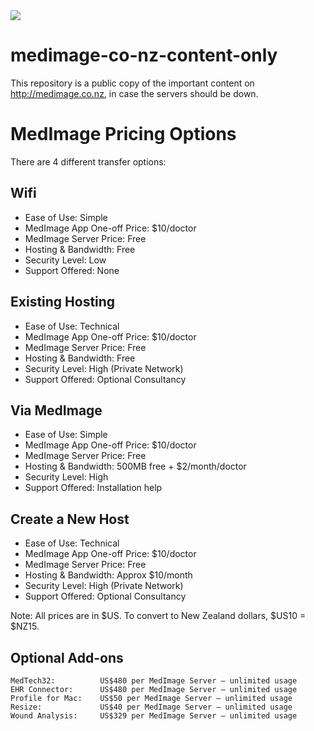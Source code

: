 <img src="https://atomjump.com/images/logo80.png">



# medimage-co-nz-content-only
This repository is a public copy of the important content on http://medimage.co.nz,  in case the servers should be down.


# MedImage Pricing Options

There are 4 different transfer options:

## Wifi

* Ease of Use: Simple
* MedImage App One-off Price: $10/doctor
* MedImage Server Price: Free
* Hosting & Bandwidth: Free
* Security Level: Low
* Support Offered: None


## Existing Hosting

* Ease of Use: Technical
* MedImage App One-off Price: $10/doctor
* MedImage Server Price: Free
* Hosting & Bandwidth: Free
* Security Level: High (Private Network)
* Support Offered: Optional Consultancy


## Via MedImage

* Ease of Use: Simple
* MedImage App One-off Price: $10/doctor
* MedImage Server Price: Free
* Hosting & Bandwidth: 500MB free + $2/month/doctor
* Security Level: High
* Support Offered: Installation help


## Create a New Host

* Ease of Use: Technical
* MedImage App One-off Price: $10/doctor
* MedImage Server Price: Free
* Hosting & Bandwidth: Approx $10/month
* Security Level: High (Private Network)
* Support Offered: Optional Consultancy




Note: All prices are in $US. To convert to New Zealand dollars, $US10 = $NZ15.


## Optional Add-ons

```
MedTech32: 			US$480 per MedImage Server – unlimited usage
EHR Connector: 		US$480 per MedImage Server – unlimited usage
Profile for Mac: 	US$50 per MedImage Server – unlimited usage
Resize:				US$40 per MedImage Server – unlimited usage
Wound Analysis:		US$329 per MedImage Server – unlimited usage
```


